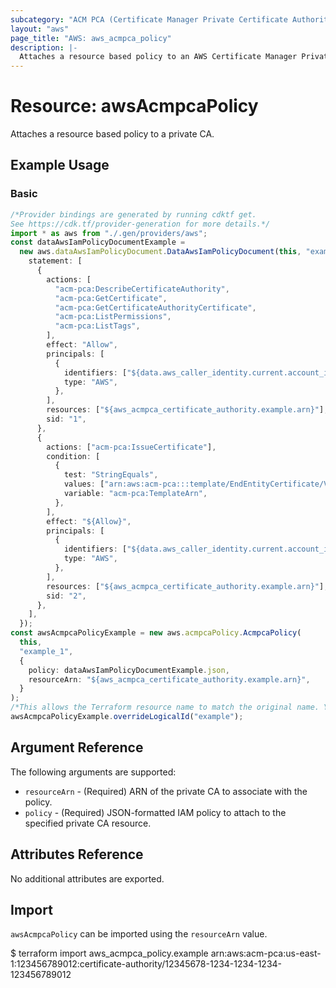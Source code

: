 ```yaml
---
subcategory: "ACM PCA (Certificate Manager Private Certificate Authority)"
layout: "aws"
page_title: "AWS: aws_acmpca_policy"
description: |-
  Attaches a resource based policy to an AWS Certificate Manager Private Certificate Authority (ACM PCA)
---
```


# Resource: awsAcmpcaPolicy

Attaches a resource based policy to a private CA.

## Example Usage

### Basic

```typescript
/*Provider bindings are generated by running cdktf get.
See https://cdk.tf/provider-generation for more details.*/
import * as aws from "./.gen/providers/aws";
const dataAwsIamPolicyDocumentExample =
  new aws.dataAwsIamPolicyDocument.DataAwsIamPolicyDocument(this, "example", {
    statement: [
      {
        actions: [
          "acm-pca:DescribeCertificateAuthority",
          "acm-pca:GetCertificate",
          "acm-pca:GetCertificateAuthorityCertificate",
          "acm-pca:ListPermissions",
          "acm-pca:ListTags",
        ],
        effect: "Allow",
        principals: [
          {
            identifiers: ["${data.aws_caller_identity.current.account_id}"],
            type: "AWS",
          },
        ],
        resources: ["${aws_acmpca_certificate_authority.example.arn}"],
        sid: "1",
      },
      {
        actions: ["acm-pca:IssueCertificate"],
        condition: [
          {
            test: "StringEquals",
            values: ["arn:aws:acm-pca:::template/EndEntityCertificate/V1"],
            variable: "acm-pca:TemplateArn",
          },
        ],
        effect: "${Allow}",
        principals: [
          {
            identifiers: ["${data.aws_caller_identity.current.account_id}"],
            type: "AWS",
          },
        ],
        resources: ["${aws_acmpca_certificate_authority.example.arn}"],
        sid: "2",
      },
    ],
  });
const awsAcmpcaPolicyExample = new aws.acmpcaPolicy.AcmpcaPolicy(
  this,
  "example_1",
  {
    policy: dataAwsIamPolicyDocumentExample.json,
    resourceArn: "${aws_acmpca_certificate_authority.example.arn}",
  }
);
/*This allows the Terraform resource name to match the original name. You can remove the call if you don't need them to match.*/
awsAcmpcaPolicyExample.overrideLogicalId("example");

```

## Argument Reference

The following arguments are supported:

* `resourceArn` - (Required) ARN of the private CA to associate with the policy.
* `policy` - (Required) JSON-formatted IAM policy to attach to the specified private CA resource.

## Attributes Reference

No additional attributes are exported.

## Import

`awsAcmpcaPolicy` can be imported using the `resourceArn` value.

$ terraform import aws\_acmpca\_policy.example arn:aws:acm-pca:us-east-1:123456789012:certificate-authority/12345678-1234-1234-1234-123456789012
